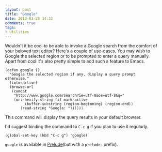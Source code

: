 ```yaml
---
layout: post
title: "Google"
date: 2013-03-28 14:32
comments: true
tags:
- Utilities
---
```


Wouldn't it be cool to be able to invoke a Google search from the
comfort of your beloved text editor? Here's a couple of use-cases. You
may wish to Google the selected region or to be prompted to enter a
query manually. Apart from cool it's also pretty simple to add such a
feature to Emacs.

``` elisp
(defun google ()
  "Google the selected region if any, display a query prompt otherwise."
  (interactive)
  (browse-url
   (concat
    "http://www.google.com/search?ie=utf-8&oe=utf-8&q="
    (url-hexify-string (if mark-active
         (buffer-substring (region-beginning) (region-end))
       (read-string "Google: "))))))
```

This command will display the query results in your default browser.

I'd suggest binding the command to `C-c g` if you plan to use it regularly.

``` elisp
(global-set-key (kbd "C-c g") 'google)
```

`google` is available in
[Prelude](https://github.com/bbatsov/prelude)(but with a `prelude-`
prefix).
